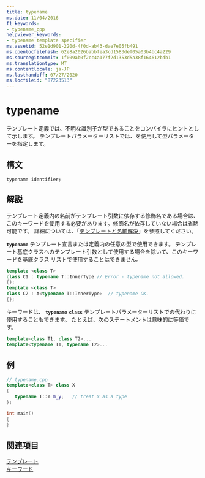 ```yaml
---
title: typename
ms.date: 11/04/2016
f1_keywords:
- typename_cpp
helpviewer_keywords:
- typename template specifier
ms.assetid: 52e1d901-220d-4f0d-ab43-dae7e05fb491
ms.openlocfilehash: 62e8a2026babbfea3cd1583def05a03b4bc4a229
ms.sourcegitcommit: 1f009ab0f2cc4a177f2d1353d5a38f164612bdb1
ms.translationtype: MT
ms.contentlocale: ja-JP
ms.lasthandoff: 07/27/2020
ms.locfileid: "87223513"
---
```

# <a name="typename"></a>typename

テンプレート定義では、不明な識別子が型であることをコンパイラにヒントとして示します。 テンプレートパラメーターリストでは、を使用して型パラメーターを指定します。

## <a name="syntax"></a>構文

```
typename identifier;
```

## <a name="remarks"></a>解説

テンプレート定義内の名前がテンプレート引数に依存する修飾名である場合は、このキーワードを使用する必要があります。修飾名が依存していない場合は省略可能です。 詳細については、「[テンプレートと名前解決](../cpp/templates-and-name-resolution.md)」を参照してください。

**`typename`** テンプレート宣言または定義内の任意の型で使用できます。 テンプレート基底クラスへのテンプレート引数として使用する場合を除いて、このキーワードを基底クラス リストで使用することはできません。

```cpp
template <class T>
class C1 : typename T::InnerType // Error - typename not allowed.
{};
template <class T>
class C2 : A<typename T::InnerType>  // typename OK.
{};
```

キーワードは、 **`typename`** **`class`** テンプレートパラメーターリストでの代わりに使用することもできます。 たとえば、次のステートメントは意味的に等価です。

```cpp
template<class T1, class T2>...
template<typename T1, typename T2>...
```

## <a name="example"></a>例

```cpp
// typename.cpp
template<class T> class X
{
   typename T::Y m_y;   // treat Y as a type
};

int main()
{
}
```

## <a name="see-also"></a>関連項目

[テンプレート](../cpp/templates-cpp.md)<br/>
[キーワード](../cpp/keywords-cpp.md)
